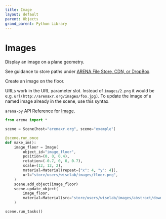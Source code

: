```yaml
---
title: Image
layout: default
parent: Objects
grand_parent: Python Library
---
```


# Images

Display an image on a plane geometry.

See guidance to store paths under <a href='https://docs.arenaxr.org/content/interface/filestore.html'>ARENA File Store, CDN, or DropBox</a>.

Create an image on the floor.

URLs work in the URL parameter slot. Instead of `images/2.png` it would be e.g. `url(http://arenaxr.org/images/foo.jpg)`.
To update the image of a named image already in the scene, use this syntax.

`arena-py` API Reference for [Image](/content/python-api/objects/image).

```python
from arena import *

scene = Scene(host="arenaxr.org", scene="example")

@scene.run_once
def make_im():
    image_floor = Image(
        object_id="image_floor",
        position=(0, 0, 0.4),
        rotation=(-0.7, 0, 0, 0.7),
        scale=(12, 12, 2),
        material=Material(repeat={"x": 4, "y": 4}),
        url="store/users/wiselab/images/floor.png",
    )
    scene.add_object(image_floor)
    scene.update_object(
        image_floor,
        material=Material(src="store/users/wiselab/images/abstract/downtown.png"),
    )

scene.run_tasks()
```

